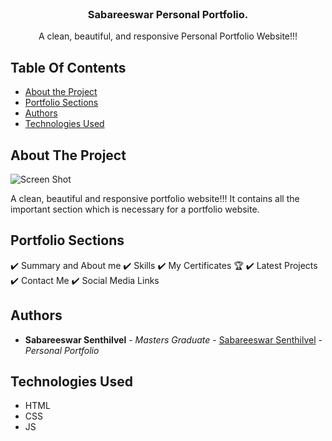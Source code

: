 
<br/>
<p align="center">
  <!-- <a href="https://github.com/ShaanCoding/ReadME-Generator">
    <img src="images/logo.png" alt="Logo" width="80" height="80">
  </a> -->

  <h3 align="center">Sabareeswar Personal Portfolio.</h3>

  <p align="center">
    A clean, beautiful, and responsive Personal Portfolio Website!!!
  </p>
</p>



## Table Of Contents

* [About the Project](#about-the-project)
* [Portfolio Sections](#portfolio-sections)
* [Authors](#authors)
* [Technologies Used](#technologies-used)

## About The Project

![Screen Shot](images/Portfolio_SS.jpeg)

A clean, beautiful and responsive portfolio website!!!
It contains all the important section which is necessary for a portfolio website.

## Portfolio Sections

✔️ Summary and About me
✔️ Skills
✔️ My Certificates 🏆
✔️ Latest Projects
✔️ Contact Me
✔️ Social Media Links




## Authors

* **Sabareeswar Senthilvel** - *Masters Graduate* - [Sabareeswar Senthilvel](https://github.com/Sabari202) - *Personal Portfolio*

## Technologies Used

* HTML
* CSS
* JS

